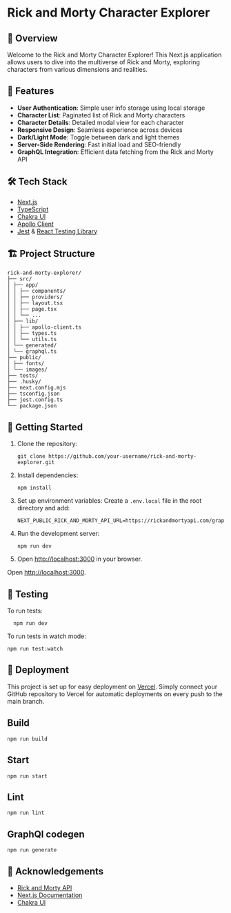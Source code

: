 # Rick and Morty Character Explorer

## 🌌 Overview

Welcome to the Rick and Morty Character Explorer! This Next.js application allows users to dive into the multiverse of Rick and Morty, exploring characters from various dimensions and realities.

## 🚀 Features

- **User Authentication**: Simple user info storage using local storage
- **Character List**: Paginated list of Rick and Morty characters
- **Character Details**: Detailed modal view for each character
- **Responsive Design**: Seamless experience across devices
- **Dark/Light Mode**: Toggle between dark and light themes
- **Server-Side Rendering**: Fast initial load and SEO-friendly
- **GraphQL Integration**: Efficient data fetching from the Rick and Morty API

## 🛠 Tech Stack

- [Next.js](https://nextjs.org/)
- [TypeScript](https://www.typescriptlang.org/) 
- [Chakra UI](https://chakra-ui.com/) 
- [Apollo Client](https://www.apollographql.com/docs/react/) 
- [Jest](https://jestjs.io/) & [React Testing Library](https://testing-library.com/docs/react-testing-library/intro/)

## 🏗 Project Structure
```
rick-and-morty-explorer/
├── src/
│ ├── app/
│ │ ├── components/
│ │ ├── providers/
│ │ ├── layout.tsx
│ │ ├── page.tsx
│ │ └── ...
│ ├── lib/
│ │ ├── apollo-client.ts
│ │ ├── types.ts
│ │ └── utils.ts
│ └── generated/
│ └── graphql.ts
├── public/
│ ├── fonts/
│ └── images/
├── tests/
├── .husky/
├── next.config.mjs
├── tsconfig.json
├── jest.config.ts
└── package.json
```
## 🚦 Getting Started

1. Clone the repository:
   ```
   git clone https://github.com/your-username/rick-and-morty-explorer.git
   ```

2. Install dependencies:
   ```
   npm install
   ```

3. Set up environment variables:
   Create a `.env.local` file in the root directory and add:
   ```
   NEXT_PUBLIC_RICK_AND_MORTY_API_URL=https://rickandmortyapi.com/graphql
   ```

4. Run the development server:
   ```
   npm run dev
   ```

5. Open [http://localhost:3000](http://localhost:3000) in your browser.

Open [http://localhost:3000](http://localhost:3000).

## 🧪 Testing

To run tests:

```
  npm run dev
```
To run tests in watch mode:
```
npm run test:watch
```

## 🚢 Deployment

This project is set up for easy deployment on [Vercel](https://vercel.com/). Simply connect your GitHub repository to Vercel for automatic deployments on every push to the main branch.


## Build
```
npm run build
```

## Start
```
npm run start
```

## Lint
```
npm run lint
```

## GraphQl codegen
```
npm run generate
```

## 🙏 Acknowledgements

- [Rick and Morty API](https://rickandmortyapi.com/) 
- [Next.js Documentation](https://nextjs.org/docs)
- [Chakra UI](https://chakra-ui.com/)

